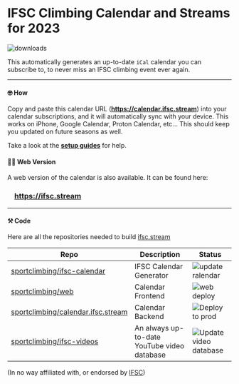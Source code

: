 # IFSC Climbing Calendar and Streams for 2023
![downloads](https://img.shields.io/github/downloads/sportclimbing/ifsc-calendar/total?color=green&label=Downloads)



This automatically generates an up-to-date `iCal` calendar you can subscribe to, to never miss an IFSC climbing event ever again.

<hr />

#### 🤓 How
Copy and paste this calendar URL (**https://calendar.ifsc.stream**) into your calendar subscriptions, and it will
automatically sync with your device. This works on iPhone, Google Calendar, Proton Calendar, etc... This should keep
you updated on future seasons as well.

Take a look at the **[setup guides](https://github.com/sportclimbing/ifsc-calendar/wiki)** for help.

#### 👩‍💻 Web Version
A web version of the calendar is also available. It can be found here:
### &nbsp; &nbsp; https://ifsc.stream

<hr />

#### ⚒️ Code
Here are all the repositories needed to build [ifsc.stream](https://ifsc.stream/)

| Repo                                                                                         | Description                                  | Status                                                                                                                    |
|----------------------------------------------------------------------------------------------|----------------------------------------------|---------------------------------------------------------------------------------------------------------------------------|
| [sportclimbing/ifsc-calendar](https://github.com/sportclimbing/ifsc-calendar)                | IFSC Calendar Generator                      | ![update ralendar](https://github.com/sportclimbing/ifsc-calendar/actions/workflows/update-calendar.yml/badge.svg)        |
| [sportclimbing/web](https://github.com/sportclimbing/web)                                    | Calendar Frontend                            | ![web deploy](https://github.com/sportclimbing/web/actions/workflows/static-deploy.yml/badge.svg)                         |
| [sportclimbing/calendar.ifsc.stream](https://github.com/sportclimbing/calendar.ifsc.stream)  | Calendar Backend                             | ![Deploy to prod](https://github.com/sportclimbing/calendar.ifsc.stream/actions/workflows/deploy-prod.yml/badge.svg)      |
| [sportclimbing/ifsc-videos](https://github.com/sportclimbing/ifsc-videos)                    | An always up-to-date YouTube video database  | ![Update video database](https://github.com/sportclimbing/ifsc-videos/actions/workflows/update-database.yml/badge.svg)    |

(In no way affiliated with, or endorsed by [IFSC](https://www.ifsc-climbing.org/))
